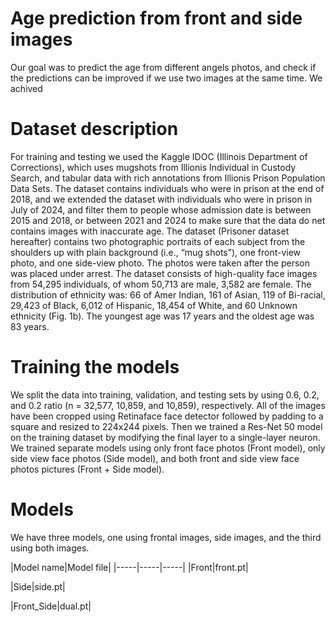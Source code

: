 # Age prediction from front and side images
 Our goal was to predict the age from different angels photos, and check if the predictions can be improved if we use two images at the same time. We achived


# Dataset description

For training and testing we used the Kaggle IDOC (Illinois Department of Corrections), which uses mugshots from Illionis Individual in Custody Search, and tabular data with rich annotations from Illionis Prison Population Data Sets. The dataset contains individuals who were in prison at the end of 2018, and we extended the dataset with individuals who were in prison in July of 2024, and filter them to people whose admission date is between 2015 and 2018, or between 2021 and 2024 to make sure that the data do net contains images with inaccurate age. The dataset (Prisoner dataset hereafter) contains two photographic portraits of each subject from the shoulders up with plain background (i.e., “mug shots”), one front-view photo, and one side-view photo. The photos were taken after the person was placed under arrest. The dataset consists of high-quality face images from 54,295 individuals, of whom 50,713 are male, 3,582 are female. The distribution of ethnicity was: 66 of Amer Indian, 161 of Asian, 119 of Bi-racial, 29,423 of Black, 6,012 of Hispanic, 18,454 of White, and 60 Unknown ethnicity (Fig. 1b). The youngest age was 17 years and the oldest age was 83 years.

# Training the models

We split the data into training, validation, and testing sets by using 0.6, 0.2, and 0.2 ratio (n = 32,577, 10,859, and 10,859), respectively. All of the images have been cropped using Retinaface face detector followed by padding to a square and resized to 224x244 pixels. Then we trained a Res-Net 50 model on the training dataset by modifying the final layer to a single-layer neuron. We trained separate models using only front face photos (Front model), only side view face photos (Side model), and both front and side view face photos pictures (Front + Side model).

 # Models

 We have three models, one using frontal images, side images, and the third using both images.



|Model name|Model file|
|-----|-----|-----|
|Front|front.pt|

|Side|side.pt|

|Front_Side|dual.pt|



